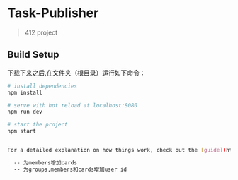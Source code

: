 # Task-Publisher

> 412 project

## Build Setup

下载下来之后,在文件夹（根目录）运行如下命令：
``` bash
# install dependencies
npm install

# serve with hot reload at localhost:8080
npm run dev

# start the project
npm start


For a detailed explanation on how things work, check out the [guide](http://vuejs-templates.github.io/webpack/) and [docs for vue-loader](http://vuejs.github.io/vue-loader).

  -- 为members增加cards  
  -- 为groups,members和cards增加user id
